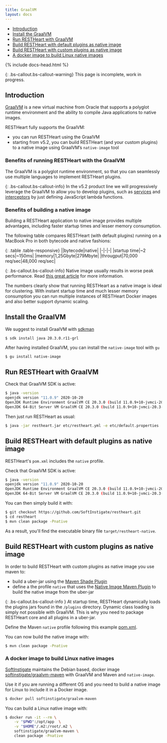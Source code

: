 ```yaml
---
title: GraalVM
layout: docs
---
```


<div markdown="1" class="d-none d-xl-block col-xl-2 order-last bd-toc">

* [Introduction](#introduction)
* [Install the GraalVM](#install-the-graalvm)
* [Run RESTHeart with GraalVM](#run-restheart-with-graalvm)
* [Build RESTHeart with default plugins as native image](#build-restheart-with-default-plugins-as-native-image)
* [Build RESTHeart with custom plugins as native image](#build-restheart-with-custom-plugins-as-native-image)
* [A docker image to build Linux native images](#a-docker-image-to-build-linux-native-images)

</div>

<div markdown="1" class="col-12 col-md-9 col-xl-8 py-md-3 bd-content">

{% include docs-head.html %}

{: .bs-callout.bs-callout-warning}
This page is incomplete, work in progress.

## Introduction

[GraalVM](https://www.graalvm.org/) is a new virtual machine from Oracle that supports a polyglot runtime environment and the ability to compile Java applications to native images.

RESTHeart fully supports the GraalVM:

- you can run RESTHeart using the GraalVM
- starting from v5.2, you can build RESTHeart (and your custom plugins) to a native image using GraalVM’s `native-image` tool

### Benefits of running RESTHeart with the GraalVM

The GraalVM is a polyglot runtime environment, so that you can seamlessly use multiple languages to implement RESTHeart plugins.

{: .bs-callout.bs-callout-info}
In the v5.2 product line we will progressively leverage the GraalVM to allow you to develop plugins, such as [services](/docs/plugins/core-plugins/#services) and [interceptors](https://restheart.org/docs/plugins/core-plugins/#interceptors) by just defining JavaScript lambda functions.

### Benefits of building a native image

Building a RESTHeart application to native image provides multiple advantages, including faster startup times and lesser memory consumption.

The following table compares RESTHeart (with default plugins) running on a MacBook Pro in both bytecode and native fashions:

{: .table .table-responsive}
||bytecode|native|
|-|-|-|
|startup time|~2 secs|~150ms|
|memory|1,25Gbyte|279Mbyte|
|througput|70,000 req/sec|48,000 req/sec|


{: .bs-callout.bs-callout-info}
Native image usually results in worse peak performance. Read [this great article](https://stackoverflow.com/questions/59488654/does-graalvm-native-image-increase-overall-application-performance-or-just-reduc) for more information.

The numbers clearly show that running RESTHeart as a native image is ideal for clustering. With instant startup time and much lesser memory consumption you can run multiple instances of RESTHeart Docker images and also better support dynamic scaling.

## Install the GraalVM

We suggest to install GraalVM with [sdkman](https://sdkman.io)

```
$ sdk install java 20.3.0.r11-grl
```

After having installed GraalVM, you can install the `native-image` tool with `gu`

```bash
$ gu install native-image
```

## Run RESTHeart with GraalVM

Check that GraalVM SDK is active:

```bash
$ java -version
openjdk version "11.0.9" 2020-10-20
OpenJDK Runtime Environment GraalVM CE 20.3.0 (build 11.0.9+10-jvmci-20.3-b06)
OpenJDK 64-Bit Server VM GraalVM CE 20.3.0 (build 11.0.9+10-jvmci-20.3-b06, mixed mode, sharing)
```

Then just run RESTHeart as usual:

```bash
$ java -jar restheart.jar etc/restheart.yml -e etc/default.properties
```

## Build RESTHeart with default plugins as native image

RESTHeart's `pom.xml` includes the `native` profile.

Check that GraalVM SDK is active:

```bash
$ java -version
openjdk version "11.0.9" 2020-10-20
OpenJDK Runtime Environment GraalVM CE 20.3.0 (build 11.0.9+10-jvmci-20.3-b06)
OpenJDK 64-Bit Server VM GraalVM CE 20.3.0 (build 11.0.9+10-jvmci-20.3-b06, mixed mode, sharing)
```

You can then simply build it with:

```bash
$ git checkout https://github.com/SoftInstigate/restheart.git
$ cd restheart
$ mvn clean package -Pnative
```

As a result, you'll find the executable binary file `target/restheart-native`.

## Build RESTHeart with custom plugins as native image

In order to build RESTHeart with custom plugins as native image you use maven to:

- build a uber-jar using the [Maven Shade Plugin](https://maven.apache.org/plugins/maven-shade-plugin/)
- define a the profile `native` that uses the [Native Image Maven Plugin](https://www.graalvm.org/reference-manual/native-image/NativeImageMavenPlugin/) to build the native image from the uber-jar

{: .bs-callout.bs-callout-info }
At startup time, RESTHeart dynamically loads the plugins jars found in  the `/plugins` directory. Dynamic class loading is simply not possible with GraalVM. This is why you need to package RESTHeart core and all plugins in a uber-jar.

Define the Maven `native` profile following this example [pom.xml](https://github.com/SoftInstigate/web-frameworks/blob/native/java/restheart/pom.xml).

You can now build the native image with:

```bash
$ mvn clean package -Pnative
```

### A docker image to build Linux native images

[SoftInstigate](https://softinstigate.com) maintains the Debian based, docker image [softinstigate/graalvm-maven](https://github.com/SoftInstigate/graalvm-maven-docker) with GraalVM and Maven and `native-image`.

Use it if you are running a different OS and you need to build a native image for Linux to include it in a Docker image.

```bash
$ docker pull softinstigate/graalvm-maven
```

You can build a Linux native image with:

```bash
$ docker run -it --rm \
    -v "$PWD":/opt/app  \
    -v "$HOME"/.m2:/root/.m2 \
    softinstigate/graalvm-maven \
    clean package -Pnative
```